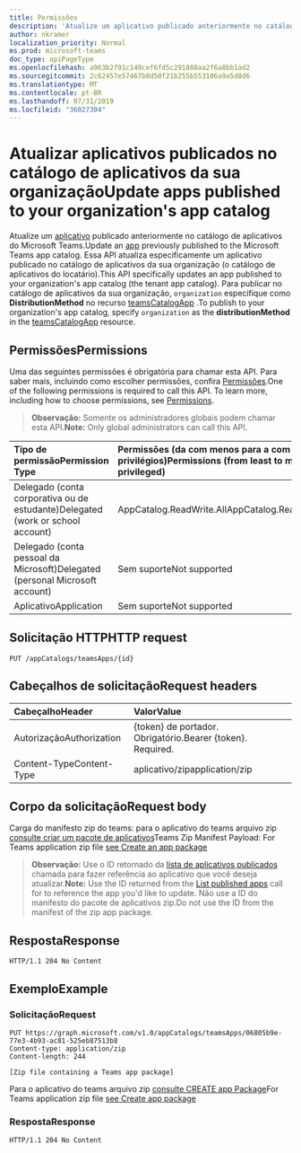 ```yaml
---
title: Permissões
description: 'Atualize um aplicativo publicado anteriormente no catálogo de aplicativos do Microsoft Teams. '
author: nkramer
localization_priority: Normal
ms.prod: microsoft-teams
doc_type: apiPageType
ms.openlocfilehash: a963b2f91c149cef6fd5c291888aa2f6a8bb1ad2
ms.sourcegitcommit: 2c62457e57467b8d50f21b255b553106a9a5d8d6
ms.translationtype: MT
ms.contentlocale: pt-BR
ms.lasthandoff: 07/31/2019
ms.locfileid: "36027304"
---
```

# <a name="update-apps-published-to-your-organizations-app-catalog"></a><span data-ttu-id="56513-103">Atualizar aplicativos publicados no catálogo de aplicativos da sua organização</span><span class="sxs-lookup"><span data-stu-id="56513-103">Update apps published to your organization's app catalog</span></span>



<span data-ttu-id="56513-104">Atualize um [aplicativo](../resources/teamsapp.md) publicado anteriormente no catálogo de aplicativos do Microsoft Teams.</span><span class="sxs-lookup"><span data-stu-id="56513-104">Update an [app](../resources/teamsapp.md) previously published to the Microsoft Teams app catalog.</span></span> <span data-ttu-id="56513-105">Essa API atualiza especificamente um aplicativo publicado no catálogo de aplicativos da sua organização (o catálogo de aplicativos do locatário).</span><span class="sxs-lookup"><span data-stu-id="56513-105">This API specifically updates an app published to your organization's app catalog (the tenant app catalog).</span></span> <span data-ttu-id="56513-106">Para publicar no catálogo de aplicativos da sua organização, `organization` especifique como **DistributionMethod** no recurso [teamsCatalogApp](../resources/teamsapp.md) .</span><span class="sxs-lookup"><span data-stu-id="56513-106">To publish to your organization's app catalog, specify `organization` as the **distributionMethod** in the [teamsCatalogApp](../resources/teamsapp.md) resource.</span></span>

## <a name="permissions"></a><span data-ttu-id="56513-107">Permissões</span><span class="sxs-lookup"><span data-stu-id="56513-107">Permissions</span></span>

<span data-ttu-id="56513-p102">Uma das seguintes permissões é obrigatória para chamar esta API. Para saber mais, incluindo como escolher permissões, confira [Permissões](https://developer.microsoft.com/graph/docs/concepts/permissions_reference).</span><span class="sxs-lookup"><span data-stu-id="56513-p102">One of the following permissions is required to call this API. To learn more, including how to choose permissions, see [Permissions](https://developer.microsoft.com/graph/docs/concepts/permissions_reference).</span></span>

><span data-ttu-id="56513-110">**Observação:** Somente os administradores globais podem chamar esta API.</span><span class="sxs-lookup"><span data-stu-id="56513-110">**Note:** Only global administrators can call this API.</span></span>

| <span data-ttu-id="56513-111">Tipo de permissão</span><span class="sxs-lookup"><span data-stu-id="56513-111">Permission Type</span></span>                        | <span data-ttu-id="56513-112">Permissões (da com menos para a com mais privilégios)</span><span class="sxs-lookup"><span data-stu-id="56513-112">Permissions (from least to most privileged)</span></span>|
|:----------------------------------     |:-------------|
| <span data-ttu-id="56513-113">Delegado (conta corporativa ou de estudante)</span><span class="sxs-lookup"><span data-stu-id="56513-113">Delegated (work or school account)</span></span>     | <span data-ttu-id="56513-114">AppCatalog.ReadWrite.All</span><span class="sxs-lookup"><span data-stu-id="56513-114">AppCatalog.ReadWrite.All</span></span> |
| <span data-ttu-id="56513-115">Delegado (conta pessoal da Microsoft)</span><span class="sxs-lookup"><span data-stu-id="56513-115">Delegated (personal Microsoft account)</span></span> | <span data-ttu-id="56513-116">Sem suporte</span><span class="sxs-lookup"><span data-stu-id="56513-116">Not supported</span></span>|
| <span data-ttu-id="56513-117">Aplicativo</span><span class="sxs-lookup"><span data-stu-id="56513-117">Application</span></span>                            | <span data-ttu-id="56513-118">Sem suporte</span><span class="sxs-lookup"><span data-stu-id="56513-118">Not supported</span></span>|

## <a name="http-request"></a><span data-ttu-id="56513-119">Solicitação HTTP</span><span class="sxs-lookup"><span data-stu-id="56513-119">HTTP request</span></span>
<!-- { "blockType": "ignored" } -->
```http
PUT /appCatalogs/teamsApps/{id}
```

## <a name="request-headers"></a><span data-ttu-id="56513-120">Cabeçalhos de solicitação</span><span class="sxs-lookup"><span data-stu-id="56513-120">Request headers</span></span>

| <span data-ttu-id="56513-121">Cabeçalho</span><span class="sxs-lookup"><span data-stu-id="56513-121">Header</span></span>        | <span data-ttu-id="56513-122">Valor</span><span class="sxs-lookup"><span data-stu-id="56513-122">Value</span></span>           |
|:--------------|:--------------  |
| <span data-ttu-id="56513-123">Autorização</span><span class="sxs-lookup"><span data-stu-id="56513-123">Authorization</span></span> | <span data-ttu-id="56513-p103">{token} de portador. Obrigatório.</span><span class="sxs-lookup"><span data-stu-id="56513-p103">Bearer {token}. Required.</span></span>  |
| <span data-ttu-id="56513-126">Content-Type</span><span class="sxs-lookup"><span data-stu-id="56513-126">Content-Type</span></span>  | <span data-ttu-id="56513-127">aplicativo/zip</span><span class="sxs-lookup"><span data-stu-id="56513-127">application/zip</span></span> |

## <a name="request-body"></a><span data-ttu-id="56513-128">Corpo da solicitação</span><span class="sxs-lookup"><span data-stu-id="56513-128">Request body</span></span>

<span data-ttu-id="56513-129">Carga do manifesto zip do teams: para o aplicativo do teams arquivo zip [consulte criar um pacote de aplicativos](https://docs.microsoft.com/en-us/microsoftteams/platform/concepts/apps/apps-package)</span><span class="sxs-lookup"><span data-stu-id="56513-129">Teams Zip Manifest Payload: For Teams application zip file [see Create an app package](https://docs.microsoft.com/en-us/microsoftteams/platform/concepts/apps/apps-package)</span></span>

><span data-ttu-id="56513-130">**Observação:** Use o ID retornado da [lista de aplicativos publicados](./teamsapp-list.md) chamada para fazer referência ao aplicativo que você deseja atualizar.</span><span class="sxs-lookup"><span data-stu-id="56513-130">**Note:** Use the ID returned from the [List published apps](./teamsapp-list.md) call for to reference the app you'd like to update.</span></span> <span data-ttu-id="56513-131">Não use a ID do manifesto do pacote de aplicativos zip.</span><span class="sxs-lookup"><span data-stu-id="56513-131">Do not use the ID from the manifest of the zip app package.</span></span>

## <a name="response"></a><span data-ttu-id="56513-132">Resposta</span><span class="sxs-lookup"><span data-stu-id="56513-132">Response</span></span>

```
HTTP/1.1 204 No Content
```

## <a name="example"></a><span data-ttu-id="56513-133">Exemplo</span><span class="sxs-lookup"><span data-stu-id="56513-133">Example</span></span>

### <a name="request"></a><span data-ttu-id="56513-134">Solicitação</span><span class="sxs-lookup"><span data-stu-id="56513-134">Request</span></span>

```
PUT https://graph.microsoft.com/v1.0/appCatalogs/teamsApps/06805b9e-77e3-4b93-ac81-525eb87513b8
Content-type: application/zip
Content-length: 244

[Zip file containing a Teams app package]
```

<span data-ttu-id="56513-135">Para o aplicativo do teams arquivo zip [consulte CREATE app Package](https://docs.microsoft.com/en-us/microsoftteams/platform/concepts/apps/apps-package)</span><span class="sxs-lookup"><span data-stu-id="56513-135">For Teams application zip file [see Create app package](https://docs.microsoft.com/en-us/microsoftteams/platform/concepts/apps/apps-package)</span></span>

### <a name="response"></a><span data-ttu-id="56513-136">Resposta</span><span class="sxs-lookup"><span data-stu-id="56513-136">Response</span></span>

```
HTTP/1.1 204 No Content
```
